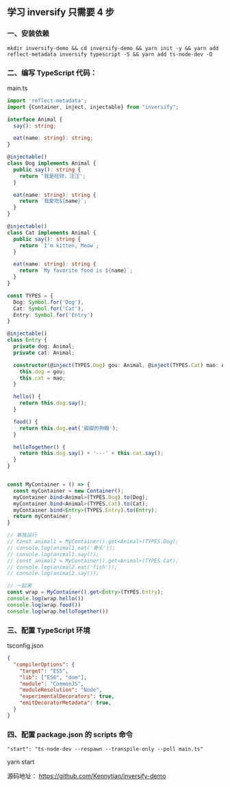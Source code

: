 ## 学习 inversify 只需要 4 步

### 一、安装依赖

`mkdir inversify-demo && cd inversify-demo && yarn init -y && yarn add reflect-metadata inversify typescript -S && yarn add ts-node-dev -D`

### 二、编写 TypeScript 代码：
main.ts
```typescript
import 'reflect-metadata';
import {Container, inject, injectable} from "inversify";

interface Animal {
  say(): string;

  eat(name: string): string;
}

@injectable()
class Dog implements Animal {
  public say(): string {
    return '我是旺财，汪汪';
  }

  eat(name: string): string {
    return `我爱吃${name}`;
  }
}

@injectable()
class Cat implements Animal {
  public say(): string {
    return `I'm kitten, Meow`;
  }

  eat(name: string): string {
    return `My favorite food is ${name}`;
  }
}

const TYPES = {
  Dog: Symbol.for('Dog'),
  Cat: Symbol.for('Cat'),
  Entry: Symbol.for('Entry')
}

@injectable()
class Entry {
  private dog: Animal;
  private cat: Animal;

  constructor(@inject(TYPES.Dog) gou: Animal, @inject(TYPES.Cat) mao: Animal) {
    this.dog = gou;
    this.cat = mao;
  }

  hello() {
    return this.dog.say();
  }

  food() {
    return this.dog.eat('甜甜的狗粮');
  }

  helloTogether() {
    return this.dog.say() + '---' + this.cat.say();
  }
}


const MyContainer = () => {
  const myContainer = new Container();
  myContainer.bind<Animal>(TYPES.Dog).to(Dog);
  myContainer.bind<Animal>(TYPES.Cat).to(Cat);
  myContainer.bind<Entry>(TYPES.Entry).to(Entry);
  return myContainer;
}

// 单独运行
// const animal1 = MyContainer().get<Animal>(TYPES.Dog);
// console.log(animal1.eat('骨头'));
// console.log(animal1.say());
// const animal2 = MyContainer().get<Animal>(TYPES.Cat);
// console.log(animal2.eat('fish'));
// console.log(animal2.say());

// 一起来
const wrap = MyContainer().get<Entry>(TYPES.Entry);
console.log(wrap.hello())
console.log(wrap.food())
console.log(wrap.helloTogether())
```

### 三、配置 TypeScript 环境
tsconfig.json
```json
{
  "compilerOptions": {
    "target": "ES5",
    "lib": ["ES6", "dom"],
    "module": "CommonJS",
    "moduleResolution": "Node",
    "experimentalDecorators": true,
    "emitDecoratorMetadata": true,
  }
}
```

### 四、配置 package.json 的 scripts 命令
`"start": "ts-node-dev --respawn --transpile-only --poll main.ts"`

yarn start

源码地址： https://github.com/Kennytian/inversify-demo

